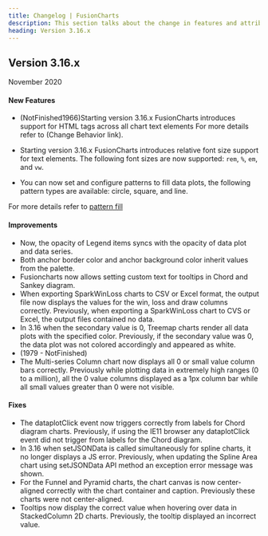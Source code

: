 ```yaml
---
title: Changelog | FusionCharts
description: This section talks about the change in features and attributes with latest released version.
heading: Version 3.16.x
---
```

<h2 class="sub-heading">Version 3.16.x</h2>

<p class="release-date">November 2020</p>

<h4>New Features</h4>

* (NotFinished1966)Starting version 3.16.x FusionCharts introduces support for HTML tags across all chart text elements
For more details refer to (Change Behavior link).

* Starting version 3.16.x FusionCharts introduces relative font size support for text elements. The following font sizes are now supported: `rem`, `%`, `em`, and `vw`.
* You can now set and configure patterns to fill data plots, the following pattern types are available: circle, square, and line. 

For more details refer to [pattern fill](/dev/chart-guide/chart-configurations/data-plot#add-pattern-fill-to-data-plots)

<h4>Improvements</h4>

* Now, the opacity of Legend items syncs with the opacity of data plot and data series.
* Both anchor border color and anchor background color inherit values from the palette.
* Fusioncharts now allows setting custom text for tooltips in Chord and Sankey diagram.
* When exporting SparkWinLoss charts to CSV or Excel format, the output file now displays the values for the win, loss and draw columns correctly. Previously, when exporting a SparkWinLoss chart to CVS or Excel, the output files contained no data. 
* In 3.16 when the secondary value is 0, Treemap charts render all data plots with the specified color. Previously, if the secondary value was 0, the data plot was not colored accordingly and appeared as white. 
* (1979 - NotFinished)
* The Multi-series Column chart now displays all 0 or small value column bars correctly. Previously while plotting data in extremely high ranges (0 to a million), all the 0 value columns displayed as a 1px column bar while all small values greater than 0 were not visible.


<h4>Fixes</h4>

* The dataplotClick event now triggers correctly from labels for Chord diagram charts. Previously, if using the IE11 browser any dataplotClick event did not trigger from labels for the Chord diagram. 
* In 3.16 when setJSONData is called simultaneously for spline charts, it no longer displays a JS error. 
Previously, when updating the Spline Area chart using setJSONData API method an exception error message was shown.
* For the Funnel and Pyramid charts, the chart canvas is now center-aligned correctly with the chart container and caption. Previously these charts were not center-aligned. 
* Tooltips now display the correct value when hovering over data in StackedColumn 2D charts. Previously, the tooltip displayed an incorrect value. 



